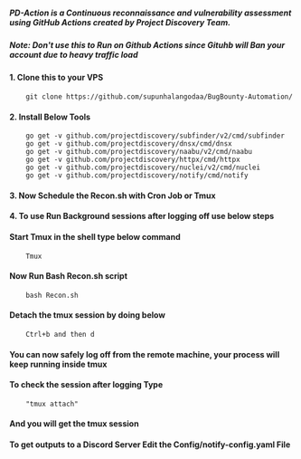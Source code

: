 ##### PD-Action is a Continuous reconnaissance and vulnerability assessment using GitHub Actions created by Project Discovery Team.
##### Note: Don't use this to Run on Github Actions since Gituhb will Ban your account due to heavy traffic load

#### 1. Clone this to your VPS
        git clone https://github.com/supunhalangodaa/BugBounty-Automation/
#### 2. Install Below Tools
        go get -v github.com/projectdiscovery/subfinder/v2/cmd/subfinder
        go get -v github.com/projectdiscovery/dnsx/cmd/dnsx
        go get -v github.com/projectdiscovery/naabu/v2/cmd/naabu
        go get -v github.com/projectdiscovery/httpx/cmd/httpx
        go get -v github.com/projectdiscovery/nuclei/v2/cmd/nuclei
        go get -v github.com/projectdiscovery/notify/cmd/notify
#### 3. Now Schedule the Recon.sh with Cron Job or Tmux
#### 4. To use Run Background sessions after logging off use below steps 
#### Start Tmux in the shell type below command
        Tmux
#### Now Run Bash Recon.sh script
        bash Recon.sh
#### Detach the tmux session by doing below
        Ctrl+b and then d
#### You can now safely log off from the remote machine, your process will keep running inside tmux
#### To check the session after logging Type 
        "tmux attach" 
#### And you will get the tmux session

#### To get outputs to a Discord Server Edit the Config/notify-config.yaml File

